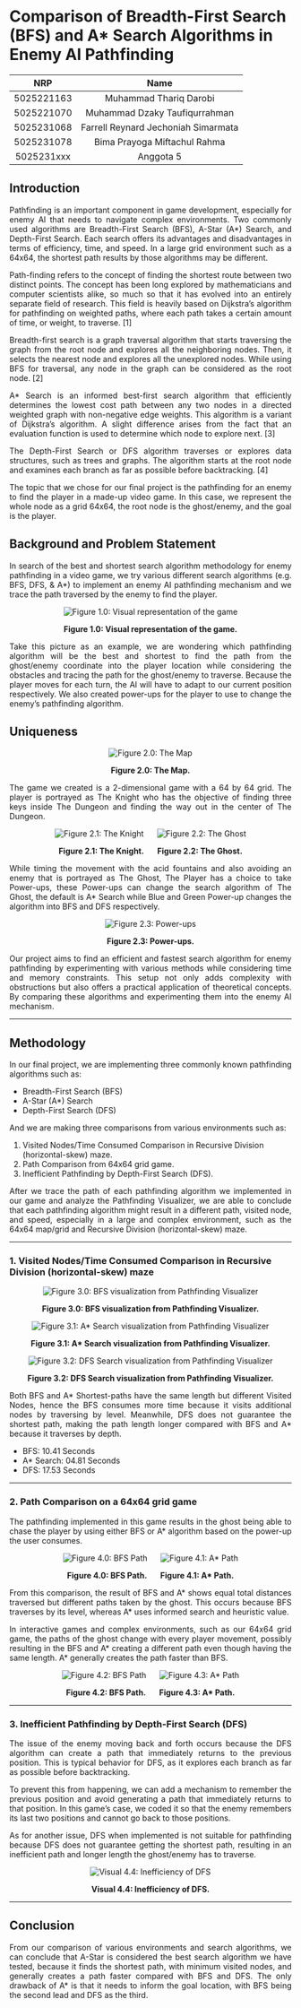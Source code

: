 # Comparison of Breadth-First Search (BFS) and A* Search Algorithms in Enemy AI Pathfinding 

|    NRP     |      Name      |
| :--------: | :------------: |
| 5025221163 | Muhammad Thariq Darobi |
| 5025221070 | Muhammad Dzaky Taufiqurrahman |
| 5025231068 | Farrell Reynard Jechoniah Simarmata |
| 5025231078 | Bima Prayoga Miftachul Rahma |
| 5025231xxx | Anggota 5 |


</div>

## Introduction

<p align="justify">
Pathfinding is an important component in game development, especially for enemy AI that needs to navigate complex environments. Two commonly used algorithms are Breadth-First Search (BFS), A-Star (A*) Search, and Depth-First Search. Each search offers its advantages and disadvantages in terms of efficiency, time, and speed. In a large grid environment such as a 64x64, the shortest path results by those algorithms may be different.
</p>

<p align="justify">
Path-finding refers to the concept of finding the shortest route between two distinct points. The concept has been long explored by mathematicians and computer scientists alike, so much so that it has evolved into an entirely separate field of research. This field is heavily based on Dijkstra’s algorithm for pathfinding on weighted paths, where each path takes a certain amount of time, or weight, to traverse. [1]
</p>

<p align="justify">
Breadth-first search is a graph traversal algorithm that starts traversing the graph from the root node and explores all the neighboring nodes. Then, it selects the nearest node and explores all the unexplored nodes. While using BFS for traversal, any node in the graph can be considered as the root node. [2]
</p>

<p align="justify">
A* Search is an informed best-first search algorithm that efficiently determines the lowest cost path between any two nodes in a directed weighted graph with non-negative edge weights. This algorithm is a variant of Dijkstra’s algorithm. A slight difference arises from the fact that an evaluation function is used to determine which node to explore next. [3]
</p>

<p align="justify">
The Depth-First Search or DFS algorithm traverses or explores data structures, such as trees and graphs. The algorithm starts at the root node and examines each branch as far as possible before backtracking. [4]
</p>

<p align="justify">
The topic that we chose for our final project is the pathfinding for an enemy to find the player in a made-up video game. In this case, we represent the whole node as a grid 64x64, the root node is the ghost/enemy, and the goal is the player.
</p>

## Background and Problem Statement

<p align="justify">
In search of the best and shortest search algorithm methodology for enemy pathfinding in a video game, we try various different search algorithms (e.g. BFS, DFS, & A*) to implement an enemy AI pathfinding mechanism and we trace the path traversed by the enemy to find the player.
</p>

<p align="center">
<img src="https://github.com/user-attachments/assets/af0192cd-e3b9-4ecf-a4a7-b1af0e197281" alt="Figure 1.0: Visual representation of the game" />
</p>

<p align="center">
<b>Figure 1.0: Visual representation of the game.</b>
</p>

<p align="justify">
Take this picture as an example, we are wondering which pathfinding algorithm will be the best and shortest to find the path from the ghost/enemy coordinate into the player location while considering the obstacles and tracing the path for the ghost/enemy to traverse. Because the player moves for each turn, the AI will have to adapt to our current position respectively. We also created power-ups for the player to use to change the enemy’s pathfinding algorithm.
</p>

## Uniqueness

<p align="center">
  <img src="x" alt="Figure 2.0: The Map" />
</p>
<p align="center"><b>Figure 2.0: The Map.</b></p>

<p align="justify">
The game we created is a 2-dimensional game with a 64 by 64 grid. The player is portrayed as The Knight who has the objective of finding three keys inside The Dungeon and finding the way out in the center of The Dungeon.
</p>

<p align="center">
  <img src="x" alt="Figure 2.1: The Knight" /> &nbsp;&nbsp;&nbsp;&nbsp;
  <img src="x" alt="Figure 2.2: The Ghost" />
</p>
<p align="center"><b>Figure 2.1: The Knight.</b> &nbsp;&nbsp;&nbsp;&nbsp; <b>Figure 2.2: The Ghost.</b></p>

<p align="justify">
While timing the movement with the acid fountains and also avoiding an enemy that is portrayed as The Ghost, The Player has a choice to take Power-ups, these Power-ups can change the search algorithm of The Ghost, the default is A* Search while Blue and Green Power-up changes the algorithm into BFS and DFS respectively.
</p>

<p align="center">
  <img src="x" alt="Figure 2.3: Power-ups" />
</p>
<p align="center"><b>Figure 2.3: Power-ups.</b></p>

<p align="justify">
Our project aims to find an efficient and fastest search algorithm for enemy pathfinding by experimenting with various methods while considering time and memory constraints. This setup not only adds complexity with obstructions but also offers a practical application of theoretical concepts. By comparing these algorithms and experimenting them into the enemy AI mechanism.
</p>

---

## Methodology

<p align="justify">
In our final project, we are implementing three commonly known pathfinding algorithms such as: 
</p>

- Breadth-First Search (BFS)
- A-Star (A*) Search
- Depth-First Search (DFS)

<p align="justify">
And we are making three comparisons from various environments such as:
</p>

1. Visited Nodes/Time Consumed Comparison in Recursive Division (horizontal-skew) maze.
2. Path Comparison from 64x64 grid game.
3. Inefficient Pathfinding by Depth-First Search (DFS).

<p align="justify">
After we trace the path of each pathfinding algorithm we implemented in our game and analyze the Pathfinding Visualizer, we are able to conclude that each pathfinding algorithm might result in a different path, visited node, and speed, especially in a large and complex environment, such as the 64x64 map/grid and Recursive Division (horizontal-skew) maze.
</p>

---

### 1. Visited Nodes/Time Consumed Comparison in Recursive Division (horizontal-skew) maze

<p align="center">
  <img src="x" alt="Figure 3.0: BFS visualization from Pathfinding Visualizer" />
</p>
<p align="center"><b>Figure 3.0: BFS visualization from Pathfinding Visualizer.</b></p>

<p align="center">
  <img src="x" alt="Figure 3.1: A* Search visualization from Pathfinding Visualizer" />
</p>
<p align="center"><b>Figure 3.1: A* Search visualization from Pathfinding Visualizer.</b></p>

<p align="center">
  <img src="x" alt="Figure 3.2: DFS Search visualization from Pathfinding Visualizer" />
</p>
<p align="center"><b>Figure 3.2: DFS Search visualization from Pathfinding Visualizer.</b></p>

<p align="justify">
Both BFS and A* Shortest-paths have the same length but different Visited Nodes, hence the BFS consumes more time because it visits additional nodes by traversing by level. Meanwhile, DFS does not guarantee the shortest path, making the path length longer compared with BFS and A* because it traverses by depth.
</p>

- BFS: 10.41 Seconds
- A* Search: 04.81 Seconds
- DFS: 17.53 Seconds

---

### 2. Path Comparison on a 64x64 grid game

<p align="justify">
The pathfinding implemented in this game results in the ghost being able to chase the player by using either BFS or A* algorithm based on the power-up the user consumes.
</p>

<p align="center">
  <img src="x" alt="Figure 4.0: BFS Path" /> &nbsp;&nbsp;&nbsp;&nbsp;
  <img src="x" alt="Figure 4.1: A* Path" />
</p>
<p align="center"><b>Figure 4.0: BFS Path.</b> &nbsp;&nbsp;&nbsp;&nbsp; <b>Figure 4.1: A* Path.</b></p>

<p align="justify">
From this comparison, the result of BFS and A* shows equal total distances traversed but different paths taken by the ghost. This occurs because BFS traverses by its level, whereas A* uses informed search and heuristic value.
</p>

<p align="justify">
In interactive games and complex environments, such as our 64x64 grid game, the paths of the ghost change with every player movement, possibly resulting in the BFS and A* creating a different path even though having the same length. A* generally creates the path faster than BFS.
</p>

<p align="center">
  <img src="x" alt="Figure 4.2: BFS Path" /> &nbsp;&nbsp;&nbsp;&nbsp;
  <img src="x" alt="Figure 4.3: A* Path" />
</p>
<p align="center"><b>Figure 4.2: BFS Path.</b> &nbsp;&nbsp;&nbsp;&nbsp; <b>Figure 4.3: A* Path.</b></p>

---

### 3. Inefficient Pathfinding by Depth-First Search (DFS)

<p align="justify">
The issue of the enemy moving back and forth occurs because the DFS algorithm can create a path that immediately returns to the previous position. This is typical behavior for DFS, as it explores each branch as far as possible before backtracking.
</p>

<p align="justify">
To prevent this from happening, we can add a mechanism to remember the previous position and avoid generating a path that immediately returns to that position. In this game’s case, we coded it so that the enemy remembers its last two positions and cannot go back to those positions.
</p>

<p align="justify">
As for another issue, DFS when implemented is not suitable for pathfinding because DFS does not guarantee getting the shortest path, resulting in an inefficient path and longer length the ghost/enemy has to traverse.
</p>

<p align="center">
  <img src="x" alt="Visual 4.4: Inefficiency of DFS" />
</p>
<p align="center"><b>Visual 4.4: Inefficiency of DFS.</b></p>

---

## Conclusion

<p align="justify">
From our comparison of various environments and search algorithms, we can conclude that A-Star is considered the best search algorithm we have tested, because it finds the shortest path, with minimum visited nodes, and generally creates a path faster compared with BFS and DFS. The only drawback of A* is that it needs to inform the goal location, with BFS being the second lead and DFS as the third.
</p>
